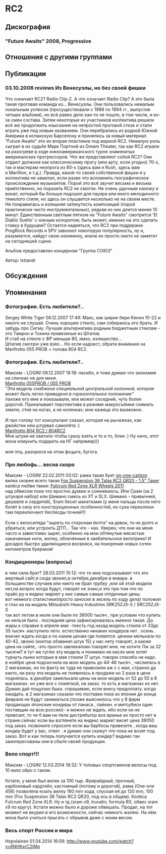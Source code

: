 # RC2



## Дискография

### "Future Awaits" 2008, Progressive




## Отношения с другими группами


## Публикации

### 03.10.2008 reviews Из Венесуэлы, но без своей фишки

<P>Что означает RC2? Radio Clip-2. А что означает Radio Clip? А это была такая проговая команда из... Венесуэлы. Они пользовались немалым локальным успехом (просуществовали&nbsp;с 1988 по 1994 гг., выпустив четыре альбома), но всё равно дело как-то не пошло, в том числе, и из-за смен состава. Затем некоторые из участников коллектива решили всё же продолжить изыскания на непростой проговой стезе и стали играть уже под новым названием. Они перебрались из родной Южной Америки в испанскую Барселону и принялись за новый материал. "Future Awaits" это их вторая пластинка под маркой RC2. Немалую роль сыграл в их судьбе Марк Портной из Dream Theater, так как RC2 играли на разогреве в ходе южноамериканского турне знаменитых американских прогрессоров. Что же представляют собой RC2? Они отдают должное как классическому прогу (или арту, если угодно) 70-х, так и мастерам неопрога из 80-х (здесь вам и Rush, здесь вам и&nbsp;Marillion, и т.д.). Правда, какой-то своей собственной фишки я у коллектива не заметил, если разве что вспомнить географическое происхождение музыкантов. Порой это всё звучит весьма и весьма приятственно, но поразить RC2 не смогли. Не очень удачным нахожу и вокал, который бы больше подошел&nbsp;для пауэра или иного мелодичного тяжелого стиля, но здесь он слушается несколько не на своем месте. Не понравилась и излишняя затянутость композиций (порой практически чисто инструментальных), редкая из них длится менее 10 минут. Единственным светлым пятном на "Future Awaits" смотрится 'El Diablo Suelto' с южным колоритом; быть может, именно на это сделать ставку в будущем? Остается надеяться, что RC2 при поддержке ProgRock Records и SPV завоюют некоторую популярность, ну и, разумеется, найдут свою изюминку, иначе их просто никто не заметит на сегодняшей сцене.</P>
<P>Альбом предоставлен концерном "Группа СОЮЗ"</P>
Автор: Ixtiandr


## Обсуждения


## Упоминания

### Фотография. Есть любители?..

Sergey White Tiger 06.12.2007 17:49:
Макс, как ширик бери Кенон 10-22 и никого не слушай. Очень хорошее стекло, сам собираюсь его брать. И забудь про Сигму. Лучшая альтернатива родным бюджетным стеклам - это Тамрон и Токина привезеные из Штатов.<BR>И стаб на стекле с ФР меньше 80, имхо, излишество...<BR>Штатив смотрю уже взял... Но если надоест, обрати внимание на Manfrotto 055 PROB + голова 804 RC2. 

### Фотография. Есть любители?..

Максим - LOGIN! 08.12.2007 19:18:
пасибо, я тоже думаю что экономия на спичках не для меня.<BR><A HREF="http://pleer.ru/_14074.html" TARGET="_blank">Manfrotto 055PROB / 055 PROB</A><BR><I>"Эта модель снабжена специальной центральной колонной, которая может быть легко приведена в горизонтальное положение"</I><BR>пахоже его мне и показывали, или может соседний, чуть более дорогой. Прикалывает перспектива в режиме макросъёмки снимать землю, стоя на ногах, а не коленках; мне кажеца это вазможно.<BR><BR>И про голову тот консультант сказал, которая на рычажках, как джойстик или штурвал самолёта :)<BR><A HREF="http://pleer.ru/_14088.html" TARGET="_blank">Manfrotto 804 RC2 / 804RC2  </A><BR>Мне штуки не хватило чтобы сразу взять и то и то, блин :) Ну ничо, этот мона комунить подарить на НГ например)))<BR><BR>мля ппц. разорюся на этом фоцыге, бугога.

### Про любофь... весна скоро

Максим - LOGIN! 22.02.2011 03:02:
рама такая буит <A HREF="http://www.on-one.co.uk/i/q/FTOOC456MIX/on-one-carbon-456-stick-n-mix-frame-bundle" TARGET="_blank">on-one-carbon</A><BR>вилка скорее всего такая <A HREF="http://www.chainreactioncycles.com/Models.aspx?ModelID=63765" TARGET="_blank">Fox Suspension 36 Talas RC2 QR20 - 1.5" Taper</A><BR>калёса любви такие: <A HREF="http://www.chainreactioncycles.com/Models.aspx?ModelID=58669" TARGET="_blank">Fulcrum Red Zone XLR Wheels 2011</A><BR>над обвесом пока что яростно думаю и сомневаюсь. Или Срам (за 2 штукаря набор) или Шимано смеcь из XT и SLX. Шимано - привычней, дешевле и сердитей), Sram бесит манетками (у меня пальцы после него болят в силу его конструкционных особенностей, но сука переклюки там переключают беспесды точней!!)<BR><BR>Если с велосипеда "зыреть по сторонам йопта" на девок, то не долго и убраться, или устроить ДТП... Так что - нах. Уверен, что они на меня часто и завистливо зырят, особенно на мои обтянутые мясистые накачанные ноги, жопку, облачённые в заебательское велотрико! И досадно быстро удаляющиеся восвояси, на покорение новых сотен километров буераков!

### Кондиционеры (вопросы)

в чем сила брат? 28.03.2011 15:12:
что то мне подсказывает что это мертвый сайт,я сюда звонил,в октябре,декабре в январе. в большинстве случаев или никто не брал трубку ,или ой этой модели нет,на вопрос когда будут, говорят не знаю,и это при том что по прайс.ру и яндекс маркет у них самые самые отлдичные цены.<BR>вот немного статистики(просто заносил в эксель по ходу дела) положил я глаз на на модель Mitsubishi Heavy Industries SRK25ZJX-S / SRC25ZJX-S<BR>так вот летом в июле они были по 39000 тысяч , при условии что купить их нельзя было . последняя цена зафиксировалась именно такая. До жары к справке в апреле мае -тоесть год назад модель стоила от 33до 35 тысяч .наступило лето. естественно никаких кондеров нет . осень . яначал ждать когда и по каким ценам где появятся. ценики мелькали по 40-42, звоню  (контор обзванил штук 15) у нас нету говорят, а  какже цена на сайте, -это просто завлекалово говорят мне.  не хотите Лж за 32 тысячи? я тут же гуглю эту модель и понимаю не кисло мне хотят турнуть лыжи которые в мае стоили 17 штук. говорю спасибо не надо.<BR>в ноябре цена подскочила на мою модель до 44-46 тысяч , числилась в 2 магазинах, но по факту их туда не привозили аж с с мая, странно да както, ни разу эта модель не появилась в продаже  но 2 раза в цене поднялась. в декабре замелькали цены на мою модель от 52 до 55 в 8 магазинах. но уже все с пометкой, на заказ. то есть в магазинах их нет. Думаю дай пощупаю быка. спрашиваю, если внесу предоплату. когда ожидать. в 2 магазинах сказали что поставки пока из японии до конца февраля не будут заниматься.(позже выяснилось что у 8 фирм  продающих японские кондеры от панаса , лайкин. и митсубиси один поставщик на всю россию)- и можно не ждать. ибо если он не привозит, то че б вам не пели дистрибьтор  все вранье их просто нет в стране.сейчас если вы взглянете на яндекс маркет висит цена 39050 под заказ. позвоните спросите если вы барбосы привезете , когда ваш кондер будет у вас, ответ . я думаю они скажут что пока не возят под заказ. Вот и как теперь получается купить кондер? видимо так заинтересованы они в сбыте своей продукции. 

### Вело спорт!!!

Максим - LOGIN! 12.03.2014 18:32:
У топовых спортсменов велосы под 10 кило ойро с гаком.<BR><BR>Кстати, у меня был велек за 100 тыр. Фрирайдный, прочный, карбоновый хардтейл, кастомный (потому и дорогой), рама (One-one 456) позволяла юзать вилку 160 mm хода, спуская её до 120 mm, 100 mm (Fox Suspension 36 Talas RC2 QR20, под ось в общем). Колёса Fulcrum Red Zone XLR. Ну и тд (sram x9, truvativ, formula RX, обвес sram x9 по кругу). Кстати можно было и дороже обвешать. Продал, на тот момент не вкурил в его возможности, сейчас немного жалею. На нём мона было учиться прыгать с обрывов даже с моим весом.

### Весь спорт России и мира

Hopolainen 01.04.2014 16:09:
<A HREF="http://www.youtube.com/watch?v=6NHKxrC2iMg" TARGET="_blank">http://www.youtube.com/watch?v=6NHKxrC2iMg</A>

